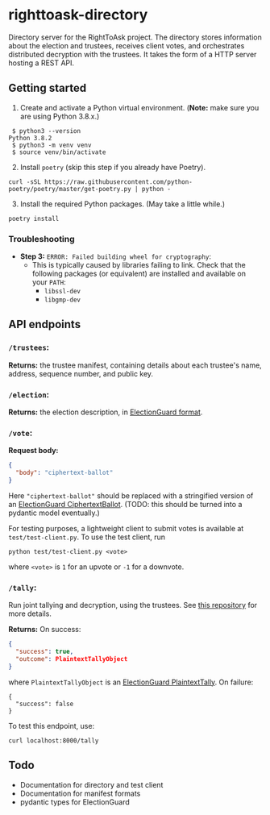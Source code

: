 # righttoask-directory
Directory server for the RightToAsk project. The directory stores information about the election and trustees, receives
client votes, and orchestrates distributed decryption with the trustees. It takes the form of a HTTP server hosting a
REST API. 

## Getting started
1. Create and activate a Python virtual environment. (**Note:** make sure you are using Python 3.8.x.)
```
 $ python3 --version
Python 3.8.2
 $ python3 -m venv venv      
 $ source venv/bin/activate
```
2. Install `poetry` (skip this step if you already have Poetry).
```
curl -sSL https://raw.githubusercontent.com/python-poetry/poetry/master/get-poetry.py | python -
```
3. Install the required Python packages. (May take a little while.)
```
poetry install
```

### Troubleshooting
* **Step 3:** `ERROR: Failed building wheel for cryptography`:
    * This is typically caused by libraries failing to link. Check that the following packages (or equivalent) are installed
      and available on your `PATH`:
        - `libssl-dev`
        - `libgmp-dev`
    
## API endpoints
### `/trustees`:
**Returns:** the trustee manifest, containing details about each trustee's name, address, sequence number, and public key.

### `/election`:
**Returns:** the election description, in [ElectionGuard format](https://microsoft.github.io/electionguard-python/Election_Manifest/).

### `/vote`:
**Request body:**
```json
{
  "body": "ciphertext-ballot"
}
```
Here `"ciphertext-ballot"` should be replaced with a stringified version of an [ElectionGuard CiphertextBallot](https://github.com/microsoft/electionguard-python/blob/main/src/electionguard/ballot.py#L638).
(TODO: this should be turned into a pydantic model eventually.)

For testing purposes, a lightweight client to submit votes is available at `test/test-client.py`. To use the test
client, run
```shell
python test/test-client.py <vote>
```
where `<vote>` is `1` for an upvote or `-1` for a downvote.

### `/tally`:
Run joint tallying and decryption, using the trustees. See [this repository](https://github.com/RightToAskOrg/righttoask-trustee) for more details.

**Returns:**
On success:
```json
{
  "success": true,
  "outcome": PlaintextTallyObject
}
```
where `PlaintextTallyObject` is an [ElectionGuard PlaintextTally](https://github.com/microsoft/electionguard-python/blob/main/src/electionguard/tally.py#L168).
On failure:
```josn
{
  "success": false
}
```

To test this endpoint, use:
```shell
curl localhost:8000/tally
```

## Todo
* Documentation for directory and test client
* Documentation for manifest formats
* pydantic types for ElectionGuard
